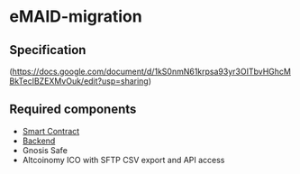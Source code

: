 # eMAID-migration

## Specification

(https://docs.google.com/document/d/1kS0nmN61krpsa93yr3OITbvHGhcMBkTecIBZEXMvOuk/edit?usp=sharing)

## Required components

* [Smart Contract](/token/README.md)
* [Backend](/backend/README.md)
* Gnosis Safe
* Altcoinomy ICO with SFTP CSV export and API access
